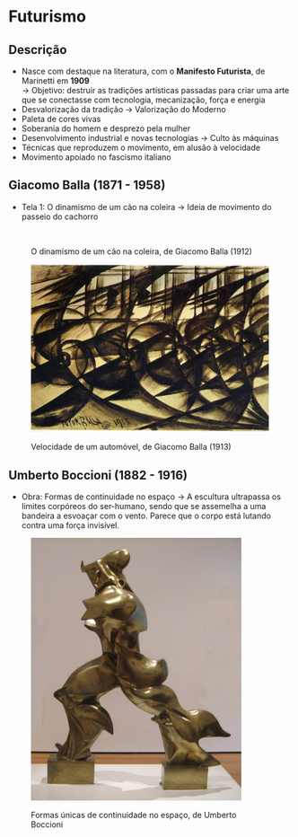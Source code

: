 # Futurismo

## Descrição

* Nasce com destaque na literatura, com o **Manifesto Futurista**, de Marinetti em **1909** \
  \-> Objetivo: destruir as tradições artísticas passadas para criar uma arte que se conectasse com tecnologia, mecanização, força e energia
* Desvalorização da tradição -> Valorização do Moderno
* Paleta de cores vivas
* Soberania do homem e desprezo pela mulher
* Desenvolvimento industrial e novas tecnologias -> Culto às máquinas&#x20;
* Técnicas que reproduzem o movimento, em alusão à velocidade
* Movimento apoiado no fascismo italiano

## Giacomo Balla (1871 - 1958)

* Tela 1: O dinamismo de um cão na coleira -> Ideia de movimento do passeio do cachorro

<div>

<figure><img src="../../.gitbook/assets/imagem_2023-09-26_183221569.png" alt="" width="563"><figcaption><p>O dinamismo de um cão na coleira, de Giacomo Balla (1912)</p></figcaption></figure>

 

<figure><img src="../../.gitbook/assets/imagem_2023-09-26_184031304.png" alt="" width="563"><figcaption><p>Velocidade de um automóvel, de Giacomo Balla (1913)</p></figcaption></figure>

</div>

## Umberto Boccioni (1882 - 1916)

* Obra: Formas de continuidade no espaço -> A escultura ultrapassa os limites corpóreos do ser-humano, sendo que se assemelha a uma bandeira a esvoaçar com o vento. Parece que o corpo está lutando contra uma força invisível.

<figure><img src="../../.gitbook/assets/imagem_2023-09-26_190523266.png" alt="" width="375"><figcaption><p>Formas únicas de continuidade no espaço, de Umberto Boccioni</p></figcaption></figure>
